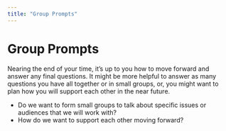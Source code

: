 ```yaml
---
title: "Group Prompts"
---
```

# Group Prompts

Nearing the end of your time, it’s up to you how to move forward and answer any final questions. It might be more helpful to answer as many questions you have all together or in small groups, or, you might want to plan how you will support each other in the near future.
- Do we want to form small groups to talk about specific issues or audiences that we will work with?
- How do we want to support each other moving forward?

